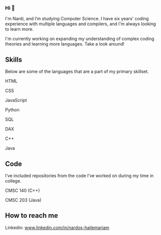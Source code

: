 ### Hi 👋

I'm Nardi, and I’m studying Computer Science. I have six years' coding experience with multiple languages and compilers, and I'm always looking to learn more. 

I'm currently working on expanding my understanding of complex coding theories and learning more languages. Take a look around! 

## Skills 

Below are some of the languages that are a part of my primary skillset. 
 
HTML

CSS

JavaScript

Python

SQL

DAX

C++

Java

## Code 

I’ve included repositories from the code I’ve worked on during my time in college.   

CMSC 140 (C++) 

CMSC 203 (Java) 

## How to reach me
Linkedin: www.linkedin.com/in/nardos-hailemariam

<!--
**nardi-20/nardi-20** is a ✨ _special_ ✨ repository because its `README.md` (this file) appears on your GitHub profile.

Here are some ideas to get you started:

- 🔭 I’m currently working on ...
- 🌱 I’m currently learning ...
- 👯 I’m looking to collaborate on ...
- 🤔 I’m looking for help with ...
- 💬 Ask me about ...
- 📫 How to reach me: ...
- 😄 Pronouns: ...
- ⚡ Fun fact: ...
-->
